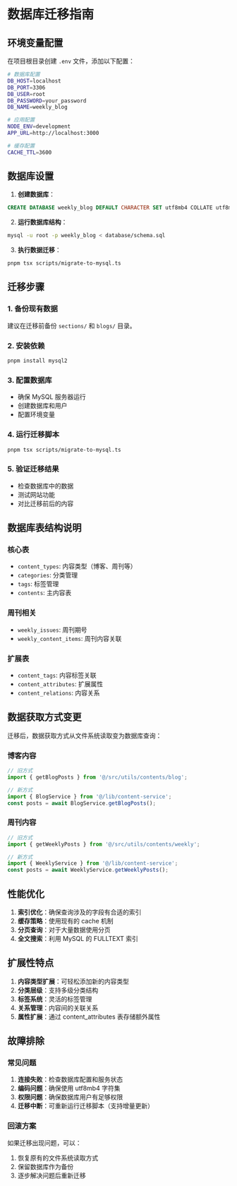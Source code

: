 # 数据库迁移指南

## 环境变量配置

在项目根目录创建 `.env` 文件，添加以下配置：

```bash
# 数据库配置
DB_HOST=localhost
DB_PORT=3306
DB_USER=root
DB_PASSWORD=your_password
DB_NAME=weekly_blog

# 应用配置
NODE_ENV=development
APP_URL=http://localhost:3000

# 缓存配置
CACHE_TTL=3600
```

## 数据库设置

1. **创建数据库**：
```sql
CREATE DATABASE weekly_blog DEFAULT CHARACTER SET utf8mb4 COLLATE utf8mb4_unicode_ci;
```

2. **运行数据库结构**：
```bash
mysql -u root -p weekly_blog < database/schema.sql
```

3. **执行数据迁移**：
```bash
pnpm tsx scripts/migrate-to-mysql.ts
```

## 迁移步骤

### 1. 备份现有数据
建议在迁移前备份 `sections/` 和 `blogs/` 目录。

### 2. 安装依赖
```bash
pnpm install mysql2
```

### 3. 配置数据库
- 确保 MySQL 服务器运行
- 创建数据库和用户
- 配置环境变量

### 4. 运行迁移脚本
```bash
pnpm tsx scripts/migrate-to-mysql.ts
```

### 5. 验证迁移结果
- 检查数据库中的数据
- 测试网站功能
- 对比迁移前后的内容

## 数据库表结构说明

### 核心表
- `content_types`: 内容类型（博客、周刊等）
- `categories`: 分类管理
- `tags`: 标签管理
- `contents`: 主内容表

### 周刊相关
- `weekly_issues`: 周刊期号
- `weekly_content_items`: 周刊内容关联

### 扩展表
- `content_tags`: 内容标签关联
- `content_attributes`: 扩展属性
- `content_relations`: 内容关系

## 数据获取方式变更

迁移后，数据获取方式从文件系统读取变为数据库查询：

### 博客内容
```typescript
// 旧方式
import { getBlogPosts } from '@/src/utils/contents/blog';

// 新方式
import { BlogService } from '@/lib/content-service';
const posts = await BlogService.getBlogPosts();
```

### 周刊内容
```typescript
// 旧方式
import { getWeeklyPosts } from '@/src/utils/contents/weekly';

// 新方式
import { WeeklyService } from '@/lib/content-service';
const posts = await WeeklyService.getWeeklyPosts();
```

## 性能优化

1. **索引优化**：确保查询涉及的字段有合适的索引
2. **缓存策略**：使用现有的 cache 机制
3. **分页查询**：对于大量数据使用分页
4. **全文搜索**：利用 MySQL 的 FULLTEXT 索引

## 扩展性特点

1. **内容类型扩展**：可轻松添加新的内容类型
2. **分类层级**：支持多级分类结构
3. **标签系统**：灵活的标签管理
4. **关系管理**：内容间的关联关系
5. **属性扩展**：通过 content_attributes 表存储额外属性

## 故障排除

### 常见问题

1. **连接失败**：检查数据库配置和服务状态
2. **编码问题**：确保使用 utf8mb4 字符集
3. **权限问题**：确保数据库用户有足够权限
4. **迁移中断**：可重新运行迁移脚本（支持增量更新）

### 回滚方案

如果迁移出现问题，可以：
1. 恢复原有的文件系统读取方式
2. 保留数据库作为备份
3. 逐步解决问题后重新迁移 
